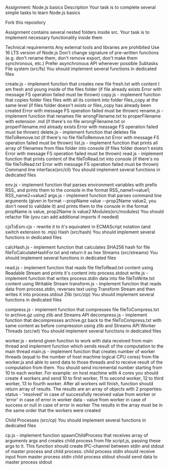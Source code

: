 Assignment: Node.js basics
Description
Your task is to complete several simple tasks to learn Node.js basics

Fork this repository

Assignment contains several nested folders inside src. Your task is to implement necessary functionality inside them

Technical requirements
Any external tools and libraries are prohibited
Use 16 LTS version of Node.js
Don't change signature of pre-written functions (e.g. don't rename them, don't remove export, don't make them synchronous, etc.)
Prefer asynchronous API whenever possible
Subtasks
File system (src/fs)
You should implement several functions in dedicated files

create.js - implement function that creates new file fresh.txt with content I am fresh and young inside of the files folder (if file already exists Error with message FS operation failed must be thrown)
copy.js - implement function that copies folder files files with all its content into folder files_copy at the same level (if files folder doesn't exists or files_copy has already been created Error with message FS operation failed must be thrown)
rename.js - implement function that renames file wrongFilename.txt to properFilename with extension .md (if there's no file wrongFilename.txt or properFilename.md already exists Error with message FS operation failed must be thrown)
delete.js - implement function that deletes file fileToRemove.txt (if there's no file fileToRemove.txt Error with message FS operation failed must be thrown)
list.js - implement function that prints all array of filenames from files folder into console (if files folder doesn't exists Error with message FS operation failed must be thrown)
read.js - implement function that prints content of the fileToRead.txt into console (if there's no file fileToRead.txt Error with message FS operation failed must be thrown)
Command line interface(src/cli)
You should implement several functions in dedicated files

env.js - implement function that parses environment variables with prefix RSS_ and prints them to the console in the format RSS_name1=value1; RSS_name2=value2
args.js - implement function that parses command line arguments (given in format --propName value --prop2Name value2, you don't need to validate it) and prints them to the console in the format propName is value, prop2Name is value2
Modules(src/modules)
You should refactor file (you can add additional imports if needed)

cjsToEsm.cjs - rewrite it to it's equivalent in ECMAScript notation (and switch extension to .mjs)
Hash (src/hash)
You should implement several functions in dedicated files

calcHash.js - implement function that calculates SHA256 hash for file fileToCalculateHashFor.txt and return it as hex
Streams (src/streams)
You should implement several functions in dedicated files

read.js - implement function that reads file fileToRead.txt content using Readable Stream and prints it's content into process.stdout
write.js - implement function that writes process.stdin data into file fileToWrite.txt content using Writable Stream
transform.js - implement function that reads data from process.stdin, reverses text using Transform Stream and then writes it into process.stdout
Zlib (src/zip)
You should implement several functions in dedicated files

compress.js - implement function that compresses file fileToCompress.txt to archive.gz using zlib and Streams API
decompress.js - implement function that decompresses archive.gz back to the fileToCompress.txt with same content as before compression using zlib and Streams API
Worker Threads (src/wt)
You should implement several functions in dedicated files

worker.js - extend given function to work with data received from main thread and implement function which sends result of the computation to the main thread
main.js - implement function that creates number of worker threads (equal to the number of host machine logical CPU cores) from file worker.js and able to send data to those threads and to receive result of the computation from them. You should send incremental number starting from 10 to each worker. For example: on host machine with 4 cores you should create 4 workers and send 10 to first worker, 11 to second worker, 12 to third worker, 13 to fourth worker. After all workers will finish, function should return array of results. The results are an array of objects with 2 properties:
status - 'resolved' in case of successfully received value from worker or 'error' in case of error in worker
data - value from worker in case of success or null in case of error in worker
The results in the array must be in the same order that the workers were created

Child Processes (src/cp)
You should implement several functions in dedicated files

cp.js - implement function spawnChildProcess that receives array of arguments args and creates child process from file script.js, passing these args to it. This function should create IPC-channel between stdin and stdout of master process and child process:
child process stdin should receive input from master process stdin
child process stdout should send data to master process stdout